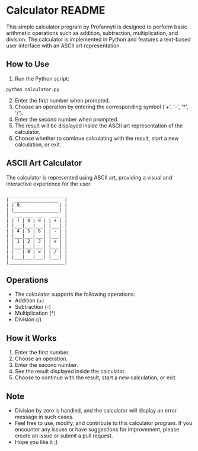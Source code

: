 # Calculator README
This simple calculator program by Profannyti is designed to perform basic arithmetic operations such as addition, subtraction, multiplication, and division. The calculator is implemented in Python and features a text-based user interface with an ASCII art representation.

## How to Use
1. Run the Python script:
```
python calculator.py
```
2. Enter the first number when prompted.
3. Choose an operation by entering the corresponding symbol ('+', '-', '*', '/').
4. Enter the second number when prompted.
5. The result will be displayed inside the ASCII art representation of the calculator.
6. Choose whether to continue calculating with the result, start a new calculation, or exit.

## ASCII Art Calculator
The calculator is represented using ASCII art, providing a visual and interactive experience for the user.
```
 _____________________
|  _________________  |
| | 0.              | |
| |_________________| |
|  ___ ___ ___   ___  |
| | 7 | 8 | 9 | | + | |
| |___|___|___| |___| |
| | 4 | 5 | 6 | | - | |
| |___|___|___| |___| |
| | 1 | 2 | 3 | | x | |
| |___|___|___| |___| |
| | . | 0 | = | | / | |
| |___|___|___| |___| |
|_____________________|
```
## Operations
- The calculator supports the following operations:
- Addition (+)
- Subtraction (-)
- Multiplication (*)
- Division (/)

## How it Works
1. Enter the first number.
2. Choose an operation.
3. Enter the second number.
4. See the result displayed inside the calculator.
5. Choose to continue with the result, start a new calculation, or exit.

## Note
- Division by zero is handled, and the calculator will display an error message in such cases.
- Feel free to use, modify, and contribute to this calculator program. If you encounter any issues or have suggestions for improvement, please create an issue or submit a pull request.
- Hope you like it ;)

